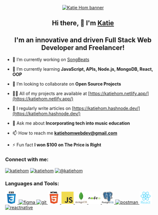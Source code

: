 <p align="center">
  <a href="https://katiehom.netlify.app/" target="_blank" rel="noreferrer"><img src="https://user-images.githubusercontent.com/52755177/167321904-bc5e4160-5353-405b-84ac-f1f5d7b81f30.png" alt="Katie Hom banner"></a>
</p>

<h2 align="center">
  Hi there, 👋 I'm <a href="https://katiehom.netlify.app/" target="_blank" rel="noreferrer">Katie</a>
</h2>

<h2 align="center">
  I'm an innovative and driven Full Stack Web Developer and Freelancer!
</h2>

<!-- <h1 align="center">Hi 👋, I'm Katie Hom</h1>
<h3 align="center">An Innovative and Driven Full Stack Web Developer</h3> -->

- 🔭 I’m currently working on [SongBeats](https://songbeats.netlify.app)

- 🌱 I’m currently learning **JavaScript, APIs, Node.js, MongoDB, React, OOP**

- 👯 I’m looking to collaborate on **Open Source Projects**

- 👨‍💻 All of my projects are available at [https://katiehom.netlify.app/](https://katiehom.netlify.app/)

- 📝 I regularly write articles on [https://katiehom.hashnode.dev/](https://katiehom.hashnode.dev/)

- 💬 Ask me about **Incorporating tech into music education**

- 📫 How to reach me **katiehomwebdev@gmail.com**

- ⚡ Fun fact **I won $100 on The Price is Right**

<h3 align="left">Connect with me:</h3>
<p align="left">
<a href="https://twitter.com/katiehom" target="blank"><img align="center" src="https://raw.githubusercontent.com/rahuldkjain/github-profile-readme-generator/master/src/images/icons/Social/twitter.svg" alt="katiehom" height="30" width="40" /></a>
<a href="https://linkedin.com/in/katiehom" target="blank"><img align="center" src="https://raw.githubusercontent.com/rahuldkjain/github-profile-readme-generator/master/src/images/icons/Social/linked-in-alt.svg" alt="katiehom" height="30" width="40" /></a>
<a href="https://hashnode.com/@katiehom" target="blank"><img align="center" src="https://raw.githubusercontent.com/rahuldkjain/github-profile-readme-generator/master/src/images/icons/Social/hashnode.svg" alt="@katiehom" height="30" width="40" /></a>
</p>

<h3 align="left">Languages and Tools:</h3>
<p align="left"> <a href="https://www.w3schools.com/css/" target="_blank" rel="noreferrer"> <img src="https://raw.githubusercontent.com/devicons/devicon/master/icons/css3/css3-original-wordmark.svg" alt="css3" width="40" height="40"/> </a> <a href="https://www.figma.com/" target="_blank" rel="noreferrer"> <img src="https://www.vectorlogo.zone/logos/figma/figma-icon.svg" alt="figma" width="40" height="40"/> </a> <a href="https://git-scm.com/" target="_blank" rel="noreferrer"> <img src="https://www.vectorlogo.zone/logos/git-scm/git-scm-icon.svg" alt="git" width="40" height="40"/> </a> <a href="https://www.w3.org/html/" target="_blank" rel="noreferrer"> <img src="https://raw.githubusercontent.com/devicons/devicon/master/icons/html5/html5-original-wordmark.svg" alt="html5" width="40" height="40"/> </a> <a href="https://developer.mozilla.org/en-US/docs/Web/JavaScript" target="_blank" rel="noreferrer"> <img src="https://raw.githubusercontent.com/devicons/devicon/master/icons/javascript/javascript-original.svg" alt="javascript" width="40" height="40"/> </a> <a href="https://www.mongodb.com/" target="_blank" rel="noreferrer"> <img src="https://raw.githubusercontent.com/devicons/devicon/master/icons/mongodb/mongodb-original-wordmark.svg" alt="mongodb" width="40" height="40"/> </a> <a href="https://nodejs.org" target="_blank" rel="noreferrer"> <img src="https://raw.githubusercontent.com/devicons/devicon/master/icons/nodejs/nodejs-original-wordmark.svg" alt="nodejs" width="40" height="40"/> </a> <a href="https://www.postgresql.org" target="_blank" rel="noreferrer"> <img src="https://raw.githubusercontent.com/devicons/devicon/master/icons/postgresql/postgresql-original-wordmark.svg" alt="postgresql" width="40" height="40"/> </a> <a href="https://postman.com" target="_blank" rel="noreferrer"> <img src="https://www.vectorlogo.zone/logos/getpostman/getpostman-icon.svg" alt="postman" width="40" height="40"/> </a> <a href="https://reactjs.org/" target="_blank" rel="noreferrer"> <img src="https://raw.githubusercontent.com/devicons/devicon/master/icons/react/react-original-wordmark.svg" alt="react" width="40" height="40"/> </a> <a href="https://reactnative.dev/" target="_blank" rel="noreferrer"> <img src="https://reactnative.dev/img/header_logo.svg" alt="reactnative" width="40" height="40"/> </a> </p>
